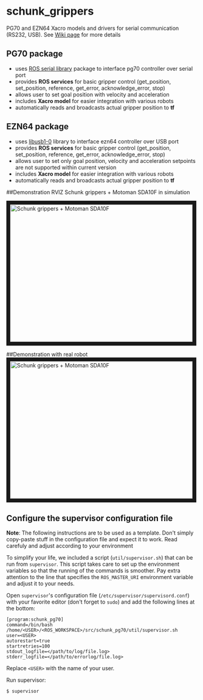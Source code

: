 # schunk_grippers
PG70 and EZN64 Xacro models and drivers for serial communication (RS232, USB). See [Wiki page](http://wiki.ros.org/schunk_grippers) for more details

## PG70 package
- uses [ROS serial library](http://wiki.ros.org/serial) package to interface pg70 controller over serial port
- provides **ROS services** for basic gripper control (get_position, set_position, reference, get_error, acknowledge_error, stop) 
- allows user to set goal position with velocity and acceleration
- includes **Xacro model** for easier integration with various robots
- automatically reads and broadcasts actual gripper position to **tf**

## EZN64 package
- uses [libusb1-0](http://www.libusb.org/wiki/libusb-1.0) library to interface ezn64 controller over USB port
- provides **ROS services** for basic gripper control (get_position, set_position, reference, get_error, acknowledge_error, stop)
- allows user to set only goal position, velocity and acceleration setpoints are not supported within current version
- includes **Xacro model** for easier integration with various robots
- automatically reads and broadcasts actual gripper position to **tf**

##Demonstration RVIZ
Schunk grippers + Motoman SDA10F in simulation

<a href="http://www.youtube.com/watch?feature=player_embedded&v=NLtPqIC4rdg
" target="_blank"><img src="http://img.youtube.com/vi/NLtPqIC4rdg/0.jpg" 
alt="Schunk grippers + Motoman SDA10F" width="480" height="360" border="10" /></a>

##Demonstration with real robot
<a href="http://www.youtube.com/watch?feature=player_embedded&v=8eH11rpk4X0
" target="_blank"><img src="http://img.youtube.com/vi/8eH11rpk4X0/0.jpg" 
alt="Schunk grippers + Motoman SDA10F" width="480" height="360" border="10" /></a>

## Configure the supervisor configuration file

**Note**: The following instructions are to be used as a template. Don't simply copy-paste stuff in the configuration file and expect it to work. Read carefuly and adjust according to your environment

To simplify your life, we included a script (`util/supervisor.sh`) that can be run from `supervisor`. This script takes care to set up the environment variables so that the running of the commands is smoother. Pay extra attention to the line that specifies the `ROS_MASTER_URI` environment variable and adjust it to your needs.

Open `supervisor`'s configuration file (`/etc/supervisor/supervisord.conf`) with your favorite editor (don't forget to `sudo`) and add the following lines at the bottom:
```
[program:schunk_pg70]
command=/bin/bash /home/<USER>/<ROS_WORKSPACE>/src/schunk_pg70/util/supervisor.sh
user=<USER>
autorestart=true
startretries=100
stdout_logfile=</path/to/log/file.log>
stderr_logfile=</path/to/errorlog/file.log>
```

Replace `<USER>` with the name of your user.

Run supervisor:
```
$ supervisor
```



